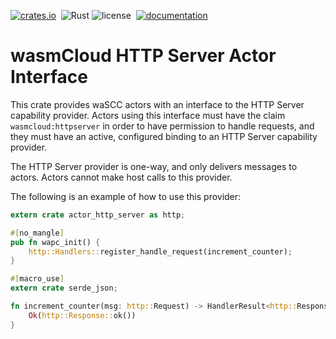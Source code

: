 [![crates.io](https://img.shields.io/crates/v/wasmcloud-actor-http-server.svg)](https://crates.io/crates/wasmcloud-actor-http-server)&nbsp;
![Rust](https://img.shields.io/github/workflow/status/wasmcloud/actor-interfaces/HTTP%20Server)
![license](https://img.shields.io/crates/l/wasmcloud-actor-http-server.svg)&nbsp;
[![documentation](https://docs.rs/wasmcloud-actor-http-server/badge.svg)](https://docs.rs/wasmcloud-actor-http-server)
# wasmCloud HTTP Server Actor Interface

This crate provides waSCC actors with an interface to the HTTP Server capability provider. Actors using this
interface must have the claim `wasmcloud:httpserver` in order to have permission to handle requests, and they
must have an active, configured binding to an HTTP Server capability provider.

The HTTP Server provider is one-way, and only delivers messages to actors. Actors cannot make host calls
to this provider.

The following is an example of how to use this provider:

```rust
extern crate actor_http_server as http;

#[no_mangle]
pub fn wapc_init() {
    http::Handlers::register_handle_request(increment_counter);
}

#[macro_use]
extern crate serde_json;

fn increment_counter(msg: http::Request) -> HandlerResult<http::Response> {
    Ok(http::Response::ok())
}
```

